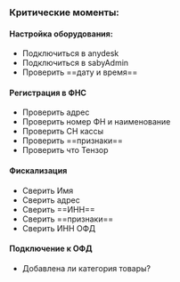### Критические моменты:
#### Настройка оборудования:
- Подключиться в anydesk
- Подключиться в sabyAdmin
- Проверить ==дату и время==

#### Регистрация в ФНС
- Проверить адрес
- Проверить номер ФН и наименование
- Проверить СН кассы
- Проверить ==признаки==
- Проверить что Тензор

#### Фискализация
- Сверить Имя
- Сверить адрес
- Сверить ==ИНН==
- Сверить ==признаки==
- Сверить ИНН ОФД

#### Подключение к ОФД
- Добавлена ли категория товары? 